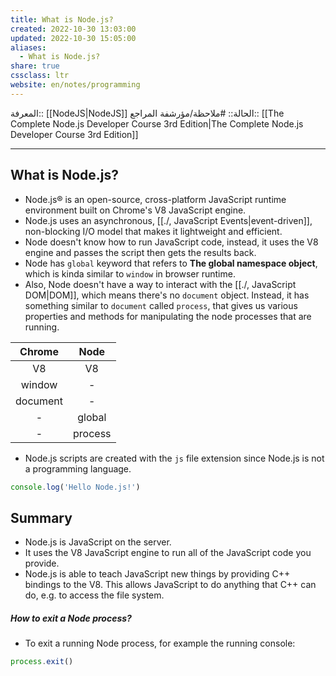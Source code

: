 ```yaml
---
title: What is Node.js?
created: 2022-10-30 13:03:00
updated: 2022-10-30 15:05:00
aliases:
  - What is Node.js?
share: true
cssclass: ltr
website: en/notes/programming
---
```


المعرفة:: [[NodeJS|NodeJS]]
الحالة:: #ملاحظة/مؤرشفة
المراجع:: [[The Complete Node.js Developer Course 3rd Edition|The Complete Node.js Developer Course 3rd Edition]]

---

## What is Node.js?

- Node.js® is an open-source, cross-platform JavaScript runtime environment built on Chrome's V8 JavaScript engine.
- Node.js uses an asynchronous, [[./, JavaScript Events|event-driven]], non-blocking I/O model that makes it lightweight and efficient.
- Node doesn't know how to run JavaScript code, instead, it uses the V8 engine and passes the script then gets the results back.
- Node has `global` keyword that refers to **The global namespace object**, which is kinda similar to `window` in browser runtime.
- Also, Node doesn't have a way to interact with the [[./, JavaScript DOM|DOM]], which means there's no `document` object. Instead, it has something similar to `document` called `process`, that gives us various properties and methods for manipulating the node processes that are running.

| **Chrome** | **Node** |
| :--------: | :------: |
|     V8     |    V8    |
|   window   |     -    |
|  document  |     -    |
|      -     |  global  |
|      -     |  process |

- Node.js scripts are created with the `js` file extension since Node.js is not a programming language.

```js
console.log('Hello Node.js!')
```

## Summary

- Node.js is JavaScript on the server.
- It uses the V8 JavaScript engine to run all of the JavaScript code you provide.
- Node.js is able to teach JavaScript new things by providing C++ bindings to the V8. This allows JavaScript to do anything that C++ can do, e.g. to access the file system.

##### How to exit a Node process?

- To exit a running Node process, for example the running console:

```js
process.exit()
```
